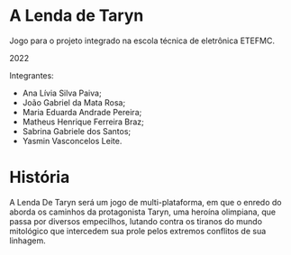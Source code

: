 # A Lenda de Taryn
Jogo para o projeto integrado na escola técnica de eletrônica ETEFMC.

2022

Integrantes:
- Ana Lívia Silva Paiva;
- João Gabriel da Mata Rosa;
- Maria Eduarda Andrade Pereira;
- Matheus Henrique Ferreira Braz;
- Sabrina Gabriele dos Santos;
- Yasmin Vasconcelos Leite.


# História 

A Lenda De Taryn será um jogo de multi-plataforma, em que o enredo do aborda os caminhos da protagonista Taryn, uma heroína olimpiana, que passa por diversos empecilhos, lutando contra os tiranos do mundo mitológico que intercedem sua prole pelos extremos conflitos de sua linhagem.
